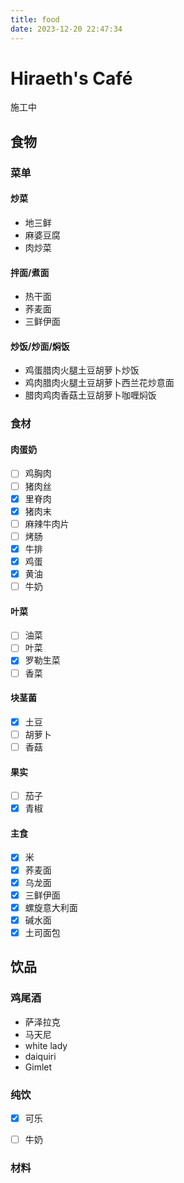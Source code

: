 ```yaml
---
title: food
date: 2023-12-20 22:47:34
---
```


# Hiraeth's Café

<p class= "note note-danger" >施工中</p>

## 食物

### 菜单

#### 炒菜

- 地三鲜
- 麻婆豆腐
- 肉炒菜

#### 拌面/煮面

- 热干面
- 荞麦面
- 三鲜伊面

#### 炒饭/炒面/焖饭

- 鸡蛋腊肉火腿土豆胡萝卜炒饭
- 鸡肉腊肉火腿土豆胡萝卜西兰花炒意面
- 腊肉鸡肉香菇土豆胡萝卜咖喱焖饭

### 食材

#### 肉蛋奶

- [ ] 鸡胸肉
- [ ] 猪肉丝
- [x] 里脊肉
- [x] 猪肉末
- [ ] 麻辣牛肉片
- [ ] 烤肠
- [x] 牛排
- [x] 鸡蛋
- [x] 黄油
- [ ] 牛奶

#### 叶菜

- [ ] 油菜
- [ ] 叶菜
- [x] 罗勒生菜
- [ ] 香菜

#### 块茎菌

- [x] 土豆
- [ ] 胡萝卜
- [ ] 香菇

#### 果实

- [ ] 茄子
- [x] 青椒

#### 主食

- [x] 米
- [x] 荞麦面
- [x] 乌龙面
- [x] 三鲜伊面
- [x] 螺旋意大利面
- [x] 碱水面
- [x] 土司面包

## 饮品

### 鸡尾酒

- 萨泽拉克
- 马天尼
- white lady
- daiquiri
- Gimlet

### 纯饮

- [x] 可乐
- [ ] 牛奶


### 材料
